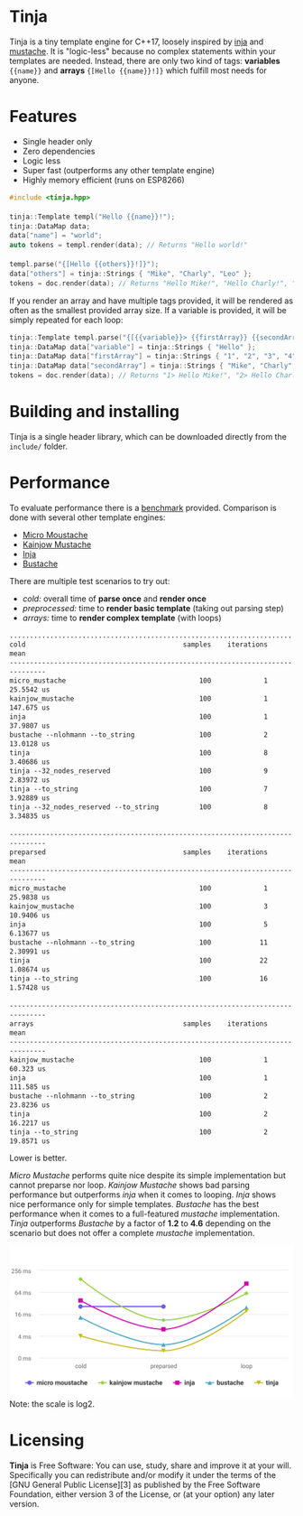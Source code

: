 # Tinja
Tinja is a tiny template engine for C++17, loosely inspired by 
[inja](https://github.com/pantor/inja) and [mustache](https://mustache.github.io). It is 
"logic-less" because no complex statements within your templates are needed. Instead, there 
are only two kind of tags: **variables** `{{name}}` and **arrays** `{[Hello {{name}}!]}` 
which fulfill most needs for anyone.

# Features
* Single header only
* Zero dependencies
* Logic less
* Super fast (outperforms any other template engine)
* Highly memory efficient (runs on ESP8266)

```.cpp
#include <tinja.hpp>

tinja::Template templ("Hello {{name}}!");
tinja::DataMap data;
data["name"] = "world";
auto tokens = templ.render(data); // Returns "Hello world!"

templ.parse("{[Hello {{others}}!]}");
data["others"] = tinja::Strings { "Mike", "Charly", "Leo" };
tokens = doc.render(data); // Returns "Hello Mike!", "Hello Charly!", "Hello Leo!"
```

If you render an array and have multiple tags provided, it will be rendered as often as the smallest provided array size.
If a variable is provided, it will be simply repeated for each loop:
```.cpp
tinja::Template templ.parse("{[{{variable}}> {{firstArray}} {{secondArray}}!]}");
tinja::DataMap data["variable"] = tinja::Strings { "Hello" };
tinja::DataMap data["firstArray"] = tinja::Strings { "1", "2", "3", "4" };
tinja::DataMap data["secondArray"] = tinja::Strings { "Mike", "Charly", "Leo" };
tokens = doc.render(data); // Returns "1> Hello Mike!", "2> Hello Charly!", "3> Hello Leo!"
```

# Building and installing
Tinja is a single header library, which can be downloaded directly from the `include/` folder.

# Performance
To evaluate performance there is a [benchmark](test/source/benchmark.cpp) provided.
Comparison is done with several other template engines:
* [Micro Moustache](https://github.com/rzeldent/micro-moustache)
* [Kainjow Mustache](https://github.com/kainjow/Mustache)
* [Inja](https://github.com/pantor/inja)
* [Bustache](https://github.com/jamboree/bustache)

There are multiple test scenarios to try out:
* *cold:* overall time of **parse once** and **render once**
* *preprocessed:* time to **render basic template** (taking out parsing step)
* *arrays:* time to **render complex template** (with loops)

```
...............................................................................
cold                                       samples    iterations          mean
-------------------------------------------------------------------------------
micro_mustache                                 100             1    25.5542 us
kainjow_mustache                               100             1    147.675 us
inja                                           100             1    37.9807 us
bustache --nlohmann --to_string                100             2    13.0128 us
tinja                                          100             8    3.40686 us
tinja --32_nodes_reserved                      100             9    2.83972 us
tinja --to_string                              100             7    3.92889 us
tinja --32_nodes_reserved --to_string          100             8    3.34835 us
  
-------------------------------------------------------------------------------
preparsed                                  samples    iterations          mean
-------------------------------------------------------------------------------
micro_mustache                                 100             1    25.9838 us
kainjow_mustache                               100             3    10.9406 us
inja                                           100             5    6.13677 us
bustache --nlohmann --to_string                100            11    2.30991 us
tinja                                          100            22    1.08674 us
tinja --to_string                              100            16    1.57428 us

-------------------------------------------------------------------------------
arrays                                     samples    iterations          mean
-------------------------------------------------------------------------------
kainjow_mustache                               100             1     60.323 us
inja                                           100             1    111.585 us
bustache --nlohmann --to_string                100             2    23.8236 us
tinja                                          100             2    16.2217 us
tinja --to_string                              100             2    19.8571 us
```
Lower is better.

*Micro Mustache* performs quite nice despite its simple implementation but cannot preparse nor loop.
*Kainjow Mustache* shows bad parsing performance but outperforms *inja* when it comes to looping.
*Inja* shows nice performance only for simple templates.
*Bustache* has the best performance when it comes to a full-featured *mustache* implementation.
*Tinja* outperforms *Bustache* by a factor of **1.2** to **4.6** depending on the scenario but does not offer a complete *mustache* implementation.

![benchmark](doc/tinja_benchmark.svg)  
Note: the scale is log2.

# Licensing
**Tinja** is Free Software: You can use, study, share and improve it at your
will. Specifically you can redistribute and/or modify it under the terms of the
[GNU General Public License][3] as published by the Free Software Foundation,
either version 3 of the License, or (at your option) any later version.
